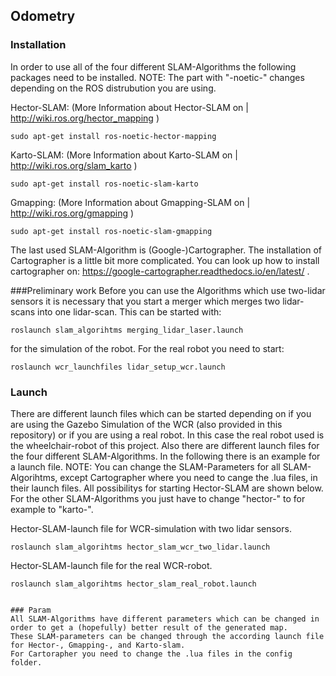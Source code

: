 ## Odometry

### Installation
In order to use all of the four different SLAM-Algorithms the following packages need to be installed.
NOTE: The part with "-noetic-" changes depending on the ROS distrubution you are using.

Hector-SLAM:
(More Information about Hector-SLAM on | http://wiki.ros.org/hector_mapping )
```
sudo apt-get install ros-noetic-hector-mapping
```
Karto-SLAM:
(More Information about Karto-SLAM on | http://wiki.ros.org/slam_karto )
```
sudo apt-get install ros-noetic-slam-karto
```
Gmapping:
(More Information about Gmapping-SLAM on | http://wiki.ros.org/gmapping )
```
sudo apt-get install ros-noetic-slam-gmapping
```
The last used SLAM-Algorithm is (Google-)Cartographer. The installation of Cartographer is a little bit more complicated. 
You can look up how to install cartographer on: https://google-cartographer.readthedocs.io/en/latest/ .

###Preliminary work
Before you can use the Algorithms which use two-lidar sensors it is necessary that you start a merger which merges two lidar-scans into one lidar-scan.
This can be started with:
```
roslaunch slam_algorihtms merging_lidar_laser.launch
```
for the simulation of the robot. For the real robot you need to start:
```
roslaunch wcr_launchfiles lidar_setup_wcr.launch
```


### Launch
There are different launch files which can be started depending on if you are using the Gazebo Simulation of the WCR (also provided in this repository) or if you are using a real robot.
In this case the real robot used is the wheelchair-robot of this project. Also there are different launch files for the four different SLAM-Algorithms.
In the following there is an example for a launch file.
NOTE: You can change the SLAM-Parameters for all SLAM-Algorihtms, except Cartographer where you need to cange the .lua files, in their launch files.
All possibilitys for starting Hector-SLAM are shown below. For the other SLAM-Algorithms you just have to change "hector-" to for example to "karto-".

Hector-SLAM-launch file for WCR-simulation with two lidar sensors.
```
roslaunch slam_algorihtms hector_slam_wcr_two_lidar.launch
```
Hector-SLAM-launch file for the real WCR-robot.
```
roslaunch slam_algorihtms hector_slam_real_robot.launch


### Param
All SLAM-Algorithms have different parameters which can be changed in order to get a (hopefully) better result of the generated map.
These SLAM-parameters can be changed through the according launch file for Hector-, Gmapping-, and Karto-slam.
For Cartorapher you need to change the .lua files in the config folder.
